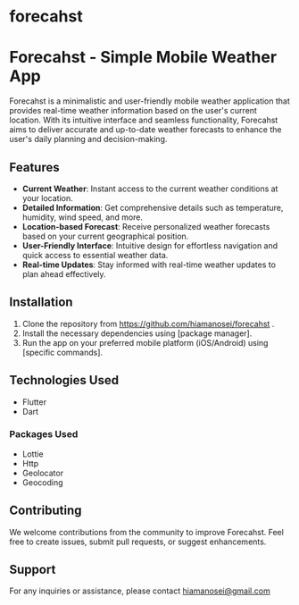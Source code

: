 # forecahst

# <link>Forecahst</link> - Simple Mobile Weather App

<link>Forecahst</link> is a minimalistic and user-friendly mobile weather application that provides real-time weather information based on the user's current location. With its intuitive interface and seamless functionality, <link>Forecahst</link> aims to deliver accurate and up-to-date weather forecasts to enhance the user's daily planning and decision-making.

## Features
- **Current Weather**: Instant access to the current weather conditions at your location.
- **Detailed Information**: Get comprehensive details such as temperature, humidity, wind speed, and more.
- **Location-based Forecast**: Receive personalized weather forecasts based on your current geographical position.
- **User-Friendly Interface**: Intuitive design for effortless navigation and quick access to essential weather data.
- **Real-time Updates**: Stay informed with real-time weather updates to plan ahead effectively.

## Installation
1. Clone the repository from  https://github.com/hiamanosei/forecahst .
2. Install the necessary dependencies using [package manager].
3. Run the app on your preferred mobile platform (iOS/Android) using [specific commands].

## Technologies Used
- Flutter
- Dart
### Packages Used
 - Lottie
 - Http
 - Geolocator
 - Geocoding

## Contributing
We welcome contributions from the community to improve <link>Forecahst</link>. Feel free to create issues, submit pull requests, or suggest enhancements.

## Support
For any inquiries or assistance, please contact hiamanosei@gmail.com
